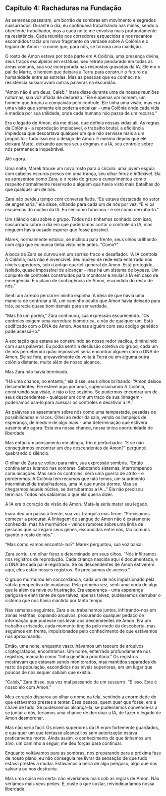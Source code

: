 ## Capítulo 4: Rachaduras na Fundação

As semanas passaram, um borrão de sombras em movimento e segredos sussurrados. Durante o dia, eu continuava trabalhando nas minas, sendo o obediente trabalhador, mas a cada noite me envolvia mais profundamente na resistência. Cada reunião nos corredores esquecidos e nos recantos escondidos trazia um novo fragmento da verdade sobre A Colônia e o legado de Amon - o nome que, para nós, se tornara uma maldição.

O rosto de Amon estava por toda parte em A Colônia, uma presença divina, seus traços esculpidos em estátuas, seu retrato pendurado em todas as áreas comuns, sua voz incorporada nas respostas gravadas da IA. Ele era o pai de Marte, o homem que deixara a Terra para construir o futuro da humanidade entre as estrelas. Mas as pessoas que eu conheci na resistência sussurravam outras palavras na escuridão.

"Amon não é um deus, Caleb," Inara disse durante uma de nossas reuniões noturnas, sua voz afiada de desprezo. "Ele é apenas um homem, um homem que trocou a compaixão pelo controle. Ele tinha uma visão, mas era uma visão que somente ele poderia encaixar - uma Colônia onde cada vida é medida por sua utilidade, onde cada humano não passa de um recurso."

Era o legado de Amon, ela me disse, que definia nossas vidas ali. As regras da Colônia - a reprodução implacável, o trabalho brutal, a eficiência impiedosa que descartava qualquer um que não servisse mais a um propósito - tudo isso era o design de Amon. E mesmo depois que ele deixara Marte, deixando apenas seus dogmas e a IA, seu controle sobre nós permanecia inquebrável.

Até agora.

Uma noite, Marek trouxe um novo rosto para o círculo: uma jovem esguia com cabelos escuros presos em uma trança, seu olhar feroz e inflexível. Ela se apresentou como Zara, e o resto do grupo a cumprimentou com o respeito normalmente reservado a alguém que havia visto mais batalhas do que qualquer um de nós.

Zara não perdeu tempo com conversa fiada. “Eu estava destacada no setor de engenharia,” ela disse, olhando para cada um de nós por vez. “E vi os esquemas do núcleo da IA. Eu sei como funciona - e sei como derrubá-lo.”

Um silêncio caiu sobre o grupo. Todos nós tínhamos sonhado com isso, sussurrado sobre o dia em que poderíamos cortar o controle da IA, mas ninguém havia ousado esperar que fosse possível.

Marek, normalmente estoico, se inclinou para frente, seus olhos brilhando com algo que eu nunca tinha visto nele antes. “Como?”

A boca de Zara se curvou em um sorriso fraco e desafiador. “A IA controla A Colônia, mas não é invencível. Seu núcleo de rede está enterrado nos níveis superiores, sob o antigo quartel-general de Amon. Está protegido, isolado, quase impossível de alcançar - mas há um sistema de bypass. Um conjunto de controles construídos para monitorar e anular a IA em caso de emergência. É o plano de contingência de Amon, escondido do resto de nós.”

Senti um arrepio percorrer minha espinha. A ideia de que havia uma maneira de controlar a IA, um caminho oculto que Amon havia deixado para trás, parecia quase bom demais para ser verdade.

“Mas há um porém,” Zara continuou, sua expressão escurecendo. “Os controles exigem uma varredura biométrica, e não de qualquer um. Está codificado com o DNA de Amon. Apenas alguém com seu código genético pode acessá-lo.”

A excitação que estava se construindo ao nosso redor vacilou, diminuindo com suas palavras. Eu podia sentir a desilusão coletiva do grupo, cada um de nós percebendo quão impossível seria encontrar alguém com o DNA de Amon. Ele se fora, provavelmente de volta à Terra ou em alguma outra colônia distante, muito além de nosso alcance.

Mas Zara não havia terminado.

“Há uma chance, no entanto,” ela disse, seus olhos brilhando. “Amon deixou descendentes. Ele esteve aqui por anos, supervisionando A Colônia, construindo sua visão, e não o fez sozinho. Se pudermos encontrar um de seus descendentes - qualquer um com um traço de sua linhagem - poderíamos usá-lo para acessar os controles e desativar a IA.”

As palavras se assentaram sobre nós como uma tempestade, pesadas de possibilidades e riscos. Olhei ao redor da sala, vendo os lampejos de esperança, de medo e de algo mais - uma determinação que estivera ausente até agora. Esta era nossa chance, nossa única oportunidade de liberdade.

Mas então um pensamento me atingiu, frio e perturbador. “E se não conseguirmos encontrar um dos descendentes de Amon?” perguntei, quebrando o silêncio.

O olhar de Zara se voltou para mim, sua expressão sombria. “Então continuamos lutando nas sombras. Sabotando sistemas, interrompendo comunicações. Mas sem os controles, será uma guerra de atrito - e perderemos. A Colônia tem recursos que não temos, um suprimento interminável de trabalhadores, uma IA que nunca dorme. Mas se chegarmos àquele núcleo, se derrubarmos a IA…” Ela não precisou terminar. Todos nós sabíamos o que ela queria dizer.

A IA era o coração da visão de Amon. Matá-la seria matar seu legado.

Inara deu um passo à frente, sua voz tranquila mas firme. “Precisamos começar a procurar. A linhagem de sangue de Amon não é exatamente conhecida, mas há murmúrios - velhos rumores sobre uma linha de pessoas que carregam seus genes, escondidas entre nós, tão comuns quanto o resto de nós.”

“Mas como vamos encontrá-los?” Marek perguntou, sua voz baixa.

Zara sorriu, um olhar feroz e determinado em seus olhos. “Nós infiltramos nos registros de reprodução. Cada criança nascida aqui é documentada, e o DNA de cada pai é registrado. Se os descendentes de Amon estiverem aqui, eles estão nesses registros. Só precisamos de acesso.”

O grupo murmurou em concordância, cada um de nós impulsionado pela súbita perspectiva de mudança. Pela primeira vez, senti uma onda de algo que ia além da raiva ou frustração. Era esperança - uma esperança perigosa e eletrizante de que talvez, apenas talvez, pudéssemos derrubar o sistema que nos havia mantido por tanto tempo.

Nas semanas seguintes, Zara e eu trabalhamos juntos, infiltrando-nos em zonas restritas, copiando arquivos, procurando qualquer pedaço de informação que pudesse nos levar aos descendentes de Amon. Era um trabalho arriscado, cada momento tingido pelo medo da descoberta, mas seguimos em frente, impulsionados pelo conhecimento de que estávamos nos aproximando.

Então, uma noite, enquanto vasculhávamos um tesouro de arquivos criptografados, encontramos. Um nome, enterrado profundamente nos registros, marcado como “linha genética prioritária.” Os registros mostravam que estavam sendo monitorados, mas mantidos separados do resto da população, escondidos nos níveis superiores, em um lugar que poucos de nós sequer sabiam que existia.

“Caleb,” Zara disse, sua voz mal passando de um sussurro. “É isso. Este é nosso elo com Amon.”

Meu coração disparou ao olhar o nome na tela, sentindo a enormidade do que estávamos prestes a tentar. Essa pessoa, quem quer que fosse, era a chave de tudo. Se pudéssemos alcançá-la, se pudéssemos convencê-la a se juntar a nós, teríamos uma chance de derrubar a IA, de fazer o legado de Amon desmoronar.

Mas não seria fácil. Os níveis superiores da IA eram fortemente guardados, e qualquer um que tentasse alcançá-los sem autorização estava praticamente morto. Ainda assim, o conhecimento de que tínhamos um alvo, um caminho a seguir, me deu forças para continuar.

Enquanto voltávamos para as sombras, nos preparando para a próxima fase de nosso plano, eu não conseguia me livrar da sensação de que tudo estava prestes a mudar. Estávamos à beira de algo perigoso, algo que nos salvaria ou nos destruiria.

Mas uma coisa era certa: não viveríamos mais sob as regras de Amon. Não seríamos mais seus peões. E, custe o que custar, reivindicaríamos nossa liberdade.